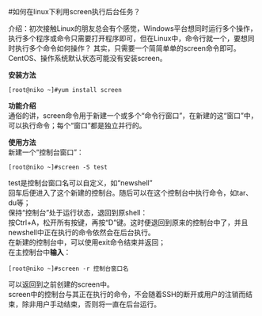 <!-- --- tag:  linux 进阶  -->


<!-- --- title: 如何在linux下利用screen执行后台任务？ -->
#如何在linux下利用screen执行后台任务？

介绍：初次接触Linux的朋友总会有个感觉，Windows平台想同时运行多个操作，执行多个程序或命令只需要打开程序即可，但在Linux中，命令行就一个，要想同时执行多个命令如何操作？
其实，只需要一个简简单单的screen命令即可。
CentOS、操作系统默认状态可能没有安装screen。


**安装方法**<br>

    [root@niko ~]#yum install screen

**功能介绍**<br>
通俗的讲，screen命令用于新建一个或多个“命令行窗口”，在新建的这“窗口”中，可以执行命令；每个“窗口”都是独立并行的。

**使用方法**<br>
新建一个“控制台窗口”：<br>

    [root@niko ~]#screen -S test 

test是控制台窗口名可以自定义，如“newshell”<br>
回车后便进入了这个新建的控制台。随后可以在这个控制台中执行命令，如tar、du等；<br>
保持“控制台”处于运行状态，退回到原shell：<br>
按Ctrl+A，松开所有按键，再按“D”键。这时便退回到原来的控制台中了，并且newshell中正在执行的命令依然会在后台执行。<br>
在新建的控制台中，可以使用exit命令结束并返回；<br>
在主控制台中**输入**：

    [root@niko ~]#screen -r 控制台窗口名

可以返回到之前创建的screen中。<br>
screen中的控制台与其正在执行的命令，不会随着SSH的断开或用户的注销而结束，除非用户手动结束，否则将一直在后台运行。<br>